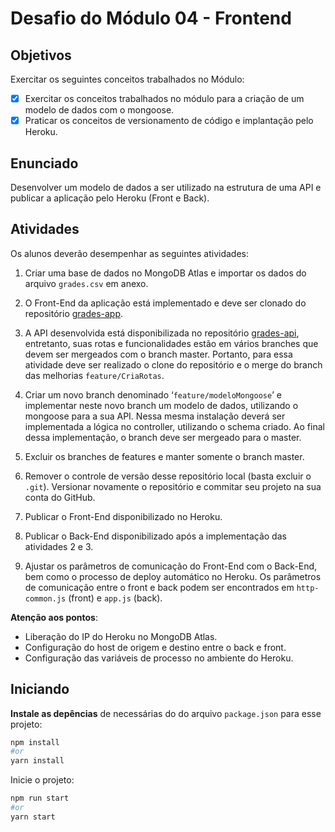 # Desafio do Módulo 04 - Frontend

## Objetivos

Exercitar os seguintes conceitos trabalhados no Módulo:

- [x] Exercitar os conceitos trabalhados no módulo para a criação de um modelo de dados com o mongoose.
- [x] Praticar os conceitos de versionamento de código e implantação pelo Heroku.

## Enunciado

Desenvolver um modelo de dados a ser utilizado na estrutura de uma API e publicar a aplicação pelo Heroku (Front e Back).

## Atividades

Os alunos deverão desempenhar as seguintes atividades:

1. Criar uma base de dados no MongoDB Atlas e importar os dados do arquivo `grades.csv` em anexo.

2. O Front-End da aplicação está implementado e deve ser clonado do repositório [grades-app](https://github.com/brunoaugustoteixeira/grades-app.git).

3. A API desenvolvida está disponibilizada no repositório [grades-api](https://github.com/brunoaugustoteixeira/grades-api.git), entretanto, suas rotas e funcionalidades estão em vários branches que devem ser mergeados com o branch master. Portanto, para essa atividade deve ser realizado o clone do repositório e o merge do branch das melhorias `feature/CriaRotas`.

4. Criar um novo branch denominado ‘`feature/modeloMongoose`’ e implementar neste novo branch um modelo de dados, utilizando o mongoose para a sua API. Nessa mesma instalação deverá ser implementada a lógica no controller, utilizando o schema criado. Ao final dessa implementação, o branch deve ser mergeado para o master.

5. Excluir os branches de features e manter somente o branch master.

6. Remover o controle de versão desse repositório local (basta excluir o `.git`). Versionar novamente o repositório e commitar seu projeto na sua conta do GitHub.

7. Publicar o Front-End disponibilizado no Heroku.

8. Publicar o Back-End disponibilizado após a implementação das atividades 2 e 3.

9. Ajustar os parâmetros de comunicação do Front-End com o Back-End, bem como o processo de deploy automático no Heroku. Os parâmetros de comunicação entre o front e back podem ser encontrados em `http-common.js` (front) e `app.js` (back).

**Atenção aos pontos**:

- Liberação do IP do Heroku no MongoDB Atlas.
- Configuração do host de origem e destino entre o back e front.
- Configuração das variáveis de processo no ambiente do Heroku.

## Iniciando

**Instale as depências** de necessárias do do arquivo `package.json` para esse projeto:

```bash
npm install
#or
yarn install
```

Inicie o projeto:

```bash
npm run start
#or
yarn start
```
